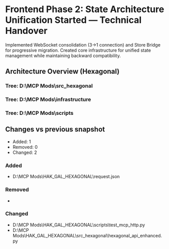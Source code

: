 # Frontend Phase 2: State Architecture Unification Started — Technical Handover

Implemented WebSocket consolidation (3→1 connection) and Store Bridge for progressive migration. Created core infrastructure for unified state management while maintaining backward compatibility.

## Architecture Overview (Hexagonal)

### Tree: D:\MCP Mods\src_hexagonal

### Tree: D:\MCP Mods\infrastructure

### Tree: D:\MCP Mods\scripts

## Changes vs previous snapshot
- Added: 1
- Removed: 0
- Changed: 2

### Added
- D:\MCP Mods\HAK_GAL_HEXAGONAL\request.json

### Removed
- <none>

### Changed
- D:\MCP Mods\HAK_GAL_HEXAGONAL\scripts\test_mcp_http.py
- D:\MCP Mods\HAK_GAL_HEXAGONAL\src_hexagonal\hexagonal_api_enhanced.py